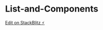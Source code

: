 # List-and-Components

[Edit on StackBlitz ⚡️](https://stackblitz.com/edit/stackblitz-starters-guxbgk)